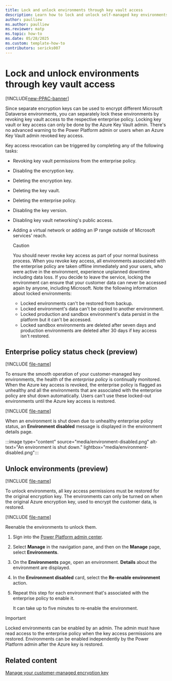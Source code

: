 ```yaml
---
title: Lock and unlock environments through key vault access
description: Learn how to lock and unlock self-managed key environments
author: paulliew
ms.author: paulliew
ms.reviewer: matp
ms.topic: how-to 
ms.date: 05/28/2025
ms.custom: template-how-to
contributors: sericks007
---
```

# Lock and unlock environments through key vault access

[!INCLUDE[new-PPAC-banner](~/includes/new-PPAC-banner.md)]

Since separate encryption keys can be used to encrypt different Microsoft Dataverse environments, you can separately lock these environments by revoking key vault access to the respective enterprise policy. Locking key vault or key access can only be done by the Azure Key Vault admin. There's no advanced warning to the Power Platform admin or users when an Azure Key Vault admin revoked key access.

Key access revocation can be triggered by completing any of the following tasks:

- Revoking key vault permissions from the enterprise policy.
- Disabling the encryption key.
- Deleting the encryption key.
- Deleting the key vault.
- Deleting the enterprise policy.
- Disabling the key version.
- Disabling key vault networking's public access.
- Adding a virtual network or adding an IP range outside of Microsoft services' reach.

  > [!CAUTION]
  > You should never revoke key access as part of your normal business process. When you revoke key access, all environments associated with the enterprise policy are taken offline immediately and your users, who were active in the environment, experience unplanned downtime including data loss. If you decide to leave the service, locking the environment can ensure that your customer data can never be accessed again by anyone, including Microsoft.
  > Note the following information about locked environments:
  >
  > - Locked environments can't be restored from backup.
  > - Locked environment's data can't be copied to another environment.
  > - Locked production and sandbox environment's data persist in the platform but it can't be accessed.
  > - Locked sandbox environments are deleted after seven days and production environments are deleted after 30 days if key access isn't restored.

## Enterprise policy status check (preview)

[!INCLUDE [file-name](~/../shared-content/shared/preview-includes/preview-banner-section.md)]

To ensure the smooth operation of your customer-managed key environments, the health of the *enterprise policy* is continually monitored. When the Azure key access is revoked, the enterprise policy is flagged as unhealthy and all the environments that are associated with the enterprise policy are shut down automatically. Users can't use these locked-out environments until the Azure key access is restored.

[!INCLUDE [file-name](~/../shared-content/shared/preview-includes/preview-note-pp.md)]

When an environment is shut down due to unhealthy enterprise policy status, an **Environment disabled** message is displayed in the environment details page.

:::image type="content" source="media/environment-disabled.png" alt-text="An environment is shut down." lightbox="media/environment-disabled.png":::

## Unlock environments (preview)

[!INCLUDE [file-name](~/../shared-content/shared/preview-includes/preview-banner-section.md)]

To unlock environments, all key access permissions must be restored for the original encryption key. The environments can only be turned on when the original Azure encryption key, used to encrypt the customer data, is restored.

[!INCLUDE [file-name](~/../shared-content/shared/preview-includes/preview-note-pp.md)]

Reenable the environments to unlock them.

1. Sign into the [Power Platform admin center](https://admin.powerplatform.microsoft.com/).
1. Select **Manage** in the navigation pane, and then on the **Manage** page, select **Environments**.
1. On the **Environments** page, open an environment. **Details** about the environment are displayed.
1. In the **Environment disabled** card, select the **Re-enable environment** action.
1. Repeat this step for each environment that's associated with the enterprise policy to enable it.

    It can take up to five minutes to re-enable the environment.

> [!IMPORTANT]
> Locked environments can be enabled by an admin. The admin must have read access to the enterprise policy when the key access permissions are restored. Environments can be enabled independently by the Power Platform admin after the Azure key is restored.

## Related content

[Manage your customer-managed encryption key](customer-managed-key.md)

